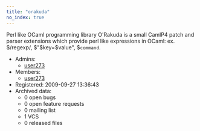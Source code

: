 ```yaml
---
title: "orakuda"
no_index: true
---
```


Perl like OCaml programming library
O'Rakuda is a small CamlP4 patch and parser extensions which provide perl like expressions in OCaml: ex. $/regexp/, $"$key=$value", $`command`.


* Admins:
  * [user273](/users/user273)
* Members:
  * [user273](/users/user273)
* Registered: 2009-09-27 13:36:43
* Archived data:
  * 0 open bugs
  * 0 open feature requests
  * 0 mailing list
  * 1 VCS
  * 0 released files
